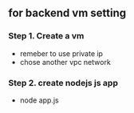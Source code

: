 ## for backend vm setting
### Step 1. Create a vm
- remeber to use private ip
- chose another vpc network

### Step 2. create nodejs js app
- node app.js

